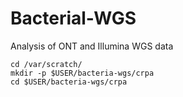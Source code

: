 # Bacterial-WGS
Analysis of ONT and Illumina WGS data
```
cd /var/scratch/
mkdir -p $USER/bacteria-wgs/crpa
cd $USER/bacteria-wgs/crpa

```
